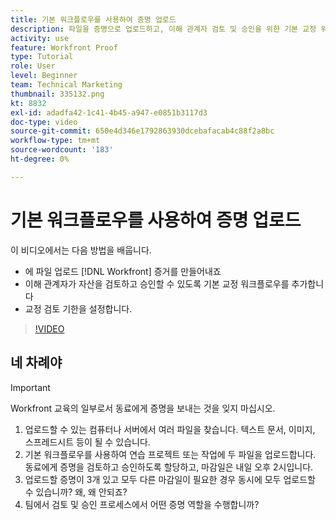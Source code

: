 ```yaml
---
title: 기본 워크플로우를 사용하여 증명 업로드
description: 파일을 증명으로 업로드하고, 이해 관계자 검토 및 승인을 위한 기본 교정 워크플로우를 추가하고, 에서 교정 검토 기한을 설정하는 방법을 알아봅니다. [!DNL Workfront].
activity: use
feature: Workfront Proof
type: Tutorial
role: User
level: Beginner
team: Technical Marketing
thumbnail: 335132.png
kt: 8832
exl-id: adadfa42-1c41-4b45-a947-e0851b3117d3
doc-type: video
source-git-commit: 650e4d346e1792863930dcebafacab4c88f2a8bc
workflow-type: tm+mt
source-wordcount: '183'
ht-degree: 0%

---
```


# 기본 워크플로우를 사용하여 증명 업로드

이 비디오에서는 다음 방법을 배웁니다.

* 에 파일 업로드 [!DNL Workfront] 증거를 만들어내죠
* 이해 관계자가 자산을 검토하고 승인할 수 있도록 기본 교정 워크플로우를 추가합니다
* 교정 검토 기한을 설정합니다.

>[!VIDEO](https://video.tv.adobe.com/v/335132/?quality=12&learn=on)

## 네 차례야

>[!IMPORTANT]
>
>Workfront 교육의 일부로서 동료에게 증명을 보내는 것을 잊지 마십시오.


1. 업로드할 수 있는 컴퓨터나 서버에서 여러 파일을 찾습니다. 텍스트 문서, 이미지, 스프레드시트 등이 될 수 있습니다.
1. 기본 워크플로우를 사용하여 연습 프로젝트 또는 작업에 두 파일을 업로드합니다. 동료에게 증명을 검토하고 승인하도록 할당하고, 마감일은 내일 오후 2시입니다.
1. 업로드할 증명이 3개 있고 모두 다른 마감일이 필요한 경우 동시에 모두 업로드할 수 있습니까? 왜, 왜 안되죠?
1. 팀에서 검토 및 승인 프로세스에서 어떤 증명 역할을 수행합니까?

<!--
## Learn more
* Supported proofing file types
* Configure a proof
-->

<!--
## Guides
* Plan a basic workflow worksheet
* Upload proofs in Workfront
-->
